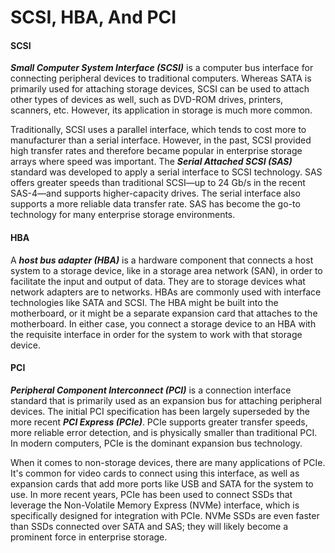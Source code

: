 # SCSI, HBA, And PCI

#### SCSI

**_Small Computer System Interface (SCSI)_** is a computer bus interface for connecting peripheral devices to traditional computers. Whereas SATA is primarily used for attaching storage devices, SCSI can be used to attach other types of devices as well, such as DVD-ROM drives, printers, scanners, etc. However, its application in storage is much more common.

Traditionally, SCSI uses a parallel interface, which tends to cost more to manufacturer than a serial interface. However, in the past, SCSI provided high transfer rates and therefore became popular in enterprise storage arrays where speed was important. The **_Serial Attached SCSI (SAS)_** standard was developed to apply a serial interface to SCSI technology. SAS offers greater speeds than traditional SCSI—up to 24 Gb/s in the recent SAS-4—and supports higher-capacity drives. The serial interface also supports a more reliable data transfer rate. SAS has become the go-to technology for many enterprise storage environments.

#### HBA

A **_host bus adapter (HBA)_** is a hardware component that connects a host system to a storage device, like in a storage area network (SAN), in order to facilitate the input and output of data. They are to storage devices what network adapters are to networks. HBAs are commonly used with interface technologies like SATA and SCSI. The HBA might be built into the motherboard, or it might be a separate expansion card that attaches to the motherboard. In either case, you connect a storage device to an HBA with the requisite interface in order for the system to work with that storage device.

#### PCI

**_Peripheral Component Interconnect (PCI)_** is a connection interface standard that is primarily used as an expansion bus for attaching peripheral devices. The initial PCI specification has been largely superseded by the more recent **_PCI Express (PCIe)_**. PCIe supports greater transfer speeds, more reliable error detection, and is physically smaller than traditional PCI. In modern computers, PCIe is the dominant expansion bus technology.

When it comes to non-storage devices, there are many applications of PCIe. It's common for video cards to connect using this interface, as well as expansion cards that add more ports like USB and SATA for the system to use. In more recent years, PCIe has been used to connect SSDs that leverage the Non-Volatile Memory Express (NVMe) interface, which is specifically designed for integration with PCIe. NVMe SSDs are even faster than SSDs connected over SATA and SAS; they will likely become a prominent force in enterprise storage.